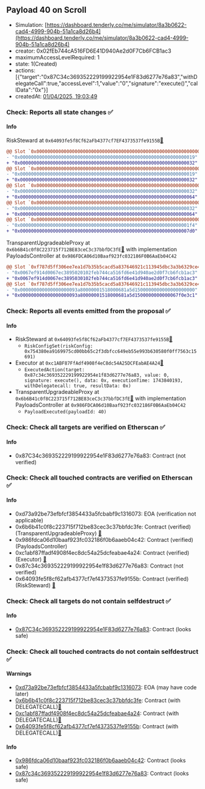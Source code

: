 ## Payload 40 on Scroll

- Simulation: [https://dashboard.tenderly.co/me/simulator/8a3b0622-cad4-4999-904b-51a1ca8d26b4](https://dashboard.tenderly.co/me/simulator/8a3b0622-cad4-4999-904b-51a1ca8d26b4)
- creator: 0x02fEb744cA516FD6E41D940Ae2d0F7Cb6FCB1ac3
- maximumAccessLevelRequired: 1
- state: 1(Created)
- actions: [{"target":"0x87C34c369352229199922954e1F83d6277e76a83","withDelegateCall":true,"accessLevel":1,"value":"0","signature":"execute()","callData":"0x"}]
- createdAt: [01/04/2025, 19:03:49](https://scrollscan.com/tx/0x695b11e97f90e907a5ba34f6f0f80d36535bcecad0dab5b3a7d3d71ec8ceaba0)

### Check: Reports all state changes :white_check_mark:

#### Info


RiskSteward at `0x64093fe5f8Cf62aFb4377cf7EF4373537fe9155B`[:ghost:](https://github.com/bgd-labs/aave-address-book "AaveV3Scroll.RISK_STEWARD")
```diff
@@ Slot `0x0000000000000000000000000000000000000000000000000000000000000002` @@
- "0x0000000000000000000000000000000000000000000000000000000000000019"
+ "0x0000000000000000000000000000000000000000000000000000000000000032"
@@ Slot `0x0000000000000000000000000000000000000000000000000000000000000004` @@
- "0x0000000000000000000000000000000000000000000000000000000000000019"
+ "0x0000000000000000000000000000000000000000000000000000000000000032"
@@ Slot `0x000000000000000000000000000000000000000000000000000000000000000e` @@
- "0x0000000000000000000000000000000000000000000000000000000000000032"
+ "0x0000000000000000000000000000000000000000000000000000000000000064"
@@ Slot `0x0000000000000000000000000000000000000000000000000000000000000010` @@
- "0x0000000000000000000000000000000000000000000000000000000000000032"
+ "0x0000000000000000000000000000000000000000000000000000000000000064"
@@ Slot `0x0000000000000000000000000000000000000000000000000000000000000012` @@
- "0x00000000000000000000000000000000000000000000000000000000000001f4"
+ "0x00000000000000000000000000000000000000000000000000000000000007d0"
```

TransparentUpgradeableProxy at `0x6b6B41c0f8C223715f712BE83ceC3c37bbfDC3fE`[:ghost:](https://github.com/bgd-labs/aave-address-book "GovernanceV3Scroll.PAYLOADS_CONTROLLER") with implementation PayloadsController at `0x986FDCA06d10Baaf923fc032186F0B6AaEb04C42`
```diff
@@ Slot `0xf787d5ff306ee7ea1d7b35b5cacd5a837646921c113945dbc3a3b6329ce40033` @@
- "0x0067ef914d0067ec3895020102feb744ca516fd6e41d940ae2d0f7cb6fcb1ac3"
+ "0x0067ef914d0067ec3895030102feb744ca516fd6e41d940ae2d0f7cb6fcb1ac3"
@@ Slot `0xf787d5ff306ee7ea1d7b35b5cacd5a837646921c113945dbc3a3b6329ce40034` @@
- "0x000000000000000000093a80000001518000681a5d1500000000000000000000"
+ "0x000000000000000000093a80000001518000681a5d1500000000000067f0e3c1"
```


### Check: Reports all events emitted from the proposal :white_check_mark:

#### Info

- RiskSteward at `0x64093fe5f8Cf62aFb4377cf7EF4373537fe9155B`[:ghost:](https://github.com/bgd-labs/aave-address-book "AaveV3Scroll.RISK_STEWARD")
  - `RiskConfigSet(riskConfig: 0x754380ea9169975cd00bb65c2f3dbfcc649eb55e993b630580f0ff7563c15691)`
- Executor at `0xc1ABF87FfAdf4908f4eC8dc54A25DCFEabAE4A24`[:ghost:](https://github.com/bgd-labs/aave-address-book "AaveV3Scroll.ACL_ADMIN, GovernanceV3Scroll.EXECUTOR_LVL_1")
  - `ExecutedAction(target: 0x87c34c369352229199922954e1f83d6277e76a83, value: 0, signature: execute(), data: 0x, executionTime: 1743840193, withDelegatecall: true, resultData: 0x)`
- TransparentUpgradeableProxy at `0x6b6B41c0f8C223715f712BE83ceC3c37bbfDC3fE`[:ghost:](https://github.com/bgd-labs/aave-address-book "GovernanceV3Scroll.PAYLOADS_CONTROLLER") with implementation PayloadsController at `0x986FDCA06d10Baaf923fc032186F0B6AaEb04C42`
  - `PayloadExecuted(payloadId: 40)`

### Check: Check all targets are verified on Etherscan :white_check_mark:

#### Info

- 0x87C34c369352229199922954e1F83d6277e76a83: Contract (not verified) 

### Check: Check all touched contracts are verified on Etherscan :white_check_mark:

#### Info

- 0xd73a92be73efbfcf3854433a5fcbabf9c1316073: EOA (verification not applicable)
- 0x6b6b41c0f8c223715f712be83cec3c37bbfdc3fe: Contract (verified) (TransparentUpgradeableProxy) [:ghost:](https://github.com/bgd-labs/aave-address-book "GovernanceV3Scroll.PAYLOADS_CONTROLLER")
- 0x986fdca06d10baaf923fc032186f0b6aaeb04c42: Contract (verified) (PayloadsController) 
- 0xc1abf87ffadf4908f4ec8dc54a25dcfeabae4a24: Contract (verified) (Executor) [:ghost:](https://github.com/bgd-labs/aave-address-book "AaveV3Scroll.ACL_ADMIN, GovernanceV3Scroll.EXECUTOR_LVL_1")
- 0x87c34c369352229199922954e1f83d6277e76a83: Contract (not verified) 
- 0x64093fe5f8cf62afb4377cf7ef4373537fe9155b: Contract (verified) (RiskSteward) [:ghost:](https://github.com/bgd-labs/aave-address-book "AaveV3Scroll.RISK_STEWARD")

### Check: Check all targets do not contain selfdestruct :white_check_mark:

#### Info

- [0x87C34c369352229199922954e1F83d6277e76a83](https://scrollscan.com/address/0x87C34c369352229199922954e1F83d6277e76a83): Contract (looks safe)

### Check: Check all touched contracts do not contain selfdestruct :white_check_mark:

#### Warnings

- [0xd73a92be73efbfcf3854433a5fcbabf9c1316073](https://scrollscan.com/address/0xd73a92be73efbfcf3854433a5fcbabf9c1316073): EOA (may have code later)
- [0x6b6b41c0f8c223715f712be83cec3c37bbfdc3fe](https://scrollscan.com/address/0x6b6b41c0f8c223715f712be83cec3c37bbfdc3fe): Contract (with DELEGATECALL)[:ghost:](https://github.com/bgd-labs/aave-address-book "GovernanceV3Scroll.PAYLOADS_CONTROLLER")
- [0xc1abf87ffadf4908f4ec8dc54a25dcfeabae4a24](https://scrollscan.com/address/0xc1abf87ffadf4908f4ec8dc54a25dcfeabae4a24): Contract (with DELEGATECALL)[:ghost:](https://github.com/bgd-labs/aave-address-book "AaveV3Scroll.ACL_ADMIN, GovernanceV3Scroll.EXECUTOR_LVL_1")
- [0x64093fe5f8cf62afb4377cf7ef4373537fe9155b](https://scrollscan.com/address/0x64093fe5f8cf62afb4377cf7ef4373537fe9155b): Contract (with DELEGATECALL)[:ghost:](https://github.com/bgd-labs/aave-address-book "AaveV3Scroll.RISK_STEWARD")

#### Info

- [0x986fdca06d10baaf923fc032186f0b6aaeb04c42](https://scrollscan.com/address/0x986fdca06d10baaf923fc032186f0b6aaeb04c42): Contract (looks safe)
- [0x87c34c369352229199922954e1f83d6277e76a83](https://scrollscan.com/address/0x87c34c369352229199922954e1f83d6277e76a83): Contract (looks safe)


